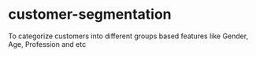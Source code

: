 # customer-segmentation
 To categorize customers into different groups based features like Gender, Age, Profession and etc
